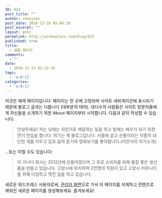 ```yaml
---
ID: 822
post_title: ""
author: showjean
post_date: 2016-12-16 05:04:18
post_excerpt: ""
layout: post
permalink: http://winkeyless.com/blog/822
published: true
title:
  - 샘플 페이지
comments:
  - ""
date:
  - 2016-12-13 02:12:16
tags:
  - 'a:0:{}'
categories:
  - 'a:0:{}'
---
```

이것은 예제 페이지입니다. 페이지는 한 곳에 고정되며 사이트 내비게이션에 표시되기 때문에 블로그 글과는 다릅니다 (대부분의 테마). 대다수의 사람들은 사이트 방문자들에게 자신들을 소개하기 위한 About 페이지부터 시작합니다. 다음과 같이 작성할 수 있습니다:

> 안녕하세요! 저는 낮에는 자전거로 배달하는 일을 하고 밤에는 배우가 되기 위한 연기 연습을 합니다. 여기는 제 블로그입니다. 서울에 살고 순돌이라는 이름의 대단한 개를 키우고 있죠.음악 듣기와 영화보기를 좋아합니다.(이런식의 자기소개).

&#8230;또는 이럴 수도 있습니다:

> 이 가나다 회사는 2012년에 만들어졌으며 그 후로 소비자를 위해 품질 좋은 생산품을 만들고 있습니다. 고양시에 위치하며 2천명의 직원이 있고 고양시 커뮤니티를 위해 다양하고 멋진 일을 하고 있습니다.

새로운 워드프레스 사용자로써, [관리자 화면][1]으로 가서 이 페이지를 삭제하고 컨텐츠로 채워진 새로운 페이지를 생성해보세요. 즐겨보세요!

 [1]: http://winkeyless.com/blog/wp-admin/